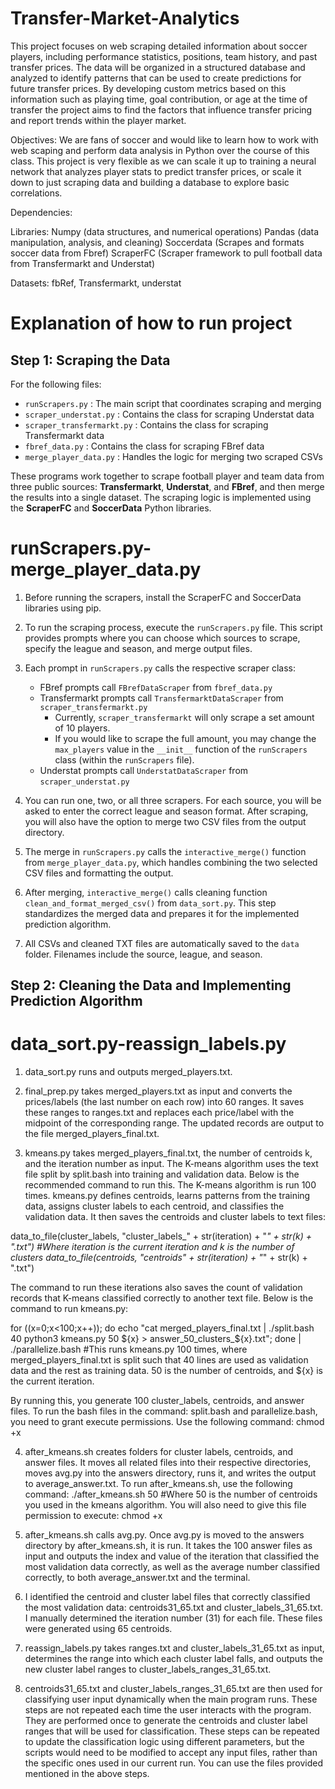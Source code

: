 # Transfer-Market-Analytics
This project focuses on web scraping detailed information about soccer players, including performance statistics, positions, team history, and past transfer prices. The data will be organized in a structured database and analyzed to identify patterns that can be used to create predictions for future transfer prices. By developing custom metrics based on this information such as playing time, goal contribution, or age at the time of transfer the project aims to find the factors that influence transfer pricing and report trends within the player market. 

Objectives:
We are fans of soccer and would like to learn how to work with web scaping and perform data analysis in Python over the course of this class. This project is very flexible as we can scale it up to training a neural network that analyzes player stats to predict transfer prices, or scale it down to just scraping data and building a database to explore basic correlations. 

Dependencies:

Libraries: 
Numpy (data structures, and numerical operations) 
Pandas (data manipulation, analysis, and cleaning) 
Soccerdata (Scrapes and formats soccer data from Fbref) 
ScraperFC (Scraper framework to pull football data from Transfermarkt and Understat) 


Datasets: fbRef, Transfermarkt, understat



# Explanation of how to run project


## Step 1: Scraping the Data


For the following files:  

- `runScrapers.py` : The main script that coordinates scraping and merging  
- `scraper_understat.py`  : Contains the class for scraping Understat data  
- `scraper_transfermarkt.py` : Contains the class for scraping Transfermarkt data  
- `fbref_data.py`  : Contains the class for scraping FBref data
- `merge_player_data.py`  : Handles the logic for merging two scraped CSVs  

These programs work together to scrape football player and team data from three public sources: **Transfermarkt**, **Understat**, and **FBref**, and then merge the results into a single dataset. The scraping logic is implemented using the **ScraperFC** and **SoccerData** Python libraries.

# runScrapers.py-merge_player_data.py

1. Before running the scrapers, install the ScraperFC and SoccerData libraries using pip.
   
3. To run the scraping process, execute the `runScrapers.py` file. This script provides prompts where you can choose which sources to scrape, specify the league and season, and merge output files.
   
5. Each prompt in `runScrapers.py` calls the respective scraper class:  
   - FBref prompts call `FBrefDataScraper` from `fbref_data.py`  
   - Transfermarkt prompts call `TransfermarktDataScraper` from `scraper_transfermarkt.py`
      - Currently, `scraper_transfermarkt` will only scrape a set amount of 10 players.
      - If you would like to scrape the full amount, you may change the `max_players` value in the `__init__` function of the `runScrapers` class (within the `runScrapers` file). 
   - Understat prompts call `UnderstatDataScraper` from `scraper_understat.py`
     
6. You can run one, two, or all three scrapers. For each source, you will be asked to enter the correct league and season format. After scraping, you will also have the option to merge two CSV files from the output directory.
   
7. The merge in `runScrapers.py` calls the `interactive_merge()` function from `merge_player_data.py`, which handles combining the two selected CSV files and formatting the output.
   
8. After merging, `interactive_merge()` calls cleaning function `clean_and_format_merged_csv()` from `data_sort.py`. This step standardizes the merged data and prepares it for the implemented prediction algorithm.
    
9. All CSVs and cleaned TXT files are automatically saved to the `data` folder. Filenames include the source, league, and season.

   
   
## Step 2: Cleaning the Data and Implementing Prediction Algorithm 

# data_sort.py-reassign_labels.py
1. data_sort.py runs and outputs merged_players.txt.

2. final_prep.py takes merged_players.txt as input and converts the prices/labels (the last number on each row) into 60 ranges. It saves these ranges to ranges.txt and replaces each price/label with the midpoint of the corresponding range. The updated records are output to the file merged_players_final.txt.

3. kmeans.py takes merged_players_final.txt, the number of centroids k, and the iteration number as input. The K-means algorithm uses the text file split by split.bash into training and validation data. Below is the recommended command to run this. The K-means algorithm is run 100 times. kmeans.py defines centroids, learns patterns from the training data, assigns cluster labels to each centroid, and classifies the validation data. It then saves the centroids and cluster labels to text files:

data_to_file(cluster_labels, "cluster_labels_" + str(iteration) + "_" + str(k) + ".txt") #Where iteration is the current iteration and k is the number of clusters
data_to_file(centroids, "centroids" + str(iteration) + "_" + str(k) + ".txt")

The command to run these iterations also saves the count of validation records that K-means classified correctly to another text file. Below is the command to run kmeans.py:

for ((x=0;x<100;x++)); do echo "cat merged_players_final.txt | ./split.bash 40 python3 kmeans.py 50 ${x} > answer_50_clusters_${x}.txt"; done | ./parallelize.bash 
#This runs kmeans.py 100 times, where merged_players_final.txt is split such that 40 lines are used as validation data and the rest as training data. 50 is the number of centroids, and ${x} is the current iteration.

By running this, you generate 100 cluster_labels, centroids, and answer files.
To run the bash files in the command: split.bash and parallelize.bash, you need to grant execute permissions. Use the following command: chmod +x <filename>

4. after_kmeans.sh creates folders for cluster labels, centroids, and answer files. It moves all related files into their respective directories, moves avg.py into the answers directory, runs it, and writes the output to average_answer.txt. To run after_kmeans.sh, use the following command:
./after_kmeans.sh 50 #Where 50 is the number of centroids you used in the kmeans algorithm. You will also need to give this file permission to execute: chmod +x <filename>

5. after_kmeans.sh calls avg.py. Once avg.py is moved to the answers directory by after_kmeans.sh, it is run. It takes the 100 answer files as input and outputs the index and value of the iteration that classified the most validation data correctly, as well as the average number classified correctly, to both average_answer.txt and the terminal.

6. I identified the centroid and cluster label files that correctly classified the most validation data: centroids31_65.txt and cluster_labels_31_65.txt. I manually determined the iteration number (31) for each file. These files were generated using 65 centroids.

7. reassign_labels.py takes ranges.txt and cluster_labels_31_65.txt as input, determines the range into which each cluster label falls, and outputs the new cluster label ranges to cluster_labels_ranges_31_65.txt.

8. centroids31_65.txt and cluster_labels_ranges_31_65.txt are then used for classifying user input dynamically when the main program runs. These steps are not repeated each time the user interacts with the program. They are performed once to generate the centroids and cluster label ranges that will be used for classification. These steps can be repeated to update the classification logic using different parameters, but the scripts would need to be modified to accept any input files, rather than the specific ones used in our current run. You can use the files provided mentioned in the above steps. 



